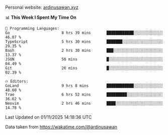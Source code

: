 Personal website: [ardinusawan.xyz](https://ardinusawan.xyz)

<!--START_SECTION:waka-->
📊 **This Week I Spent My Time On** 

```text
💬 Programming Languages: 
Go                       8 hrs 39 mins       ████████████░░░░░░░░░░░░░   46.07 % 
TypeScript               5 hrs 30 mins       ███████░░░░░░░░░░░░░░░░░░   29.35 % 
Bash                     2 hrs 30 mins       ███░░░░░░░░░░░░░░░░░░░░░░   13.37 % 
JSON                     50 mins             █░░░░░░░░░░░░░░░░░░░░░░░░   04.49 % 
Git                      26 mins             █░░░░░░░░░░░░░░░░░░░░░░░░   02.39 % 

🔥 Editors: 
GoLand                   9 hrs 8 mins        ████████████░░░░░░░░░░░░░   48.60 % 
Trae                     6 hrs 52 mins       █████████░░░░░░░░░░░░░░░░   36.62 % 
Neovim                   2 hrs 46 mins       ████░░░░░░░░░░░░░░░░░░░░░   14.78 % 
```


 Last Updated on 01/11/2025 14:18:36 UTC
<!--END_SECTION:waka-->
Data taken from https://wakatime.com/@ardinusawan
